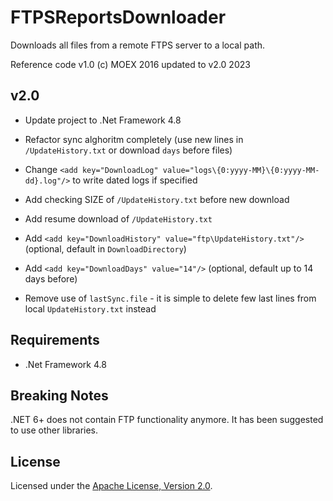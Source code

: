 # FTPSReportsDownloader

Downloads all files from a remote FTPS server to a local path.

Reference code v1.0 (c) MOEX 2016 updated to v2.0 2023

## v2.0

- Update project to .Net Framework 4.8
- Refactor sync alghoritm completely (use new lines in `/UpdateHistory.txt` or download `days` before files)
- Change `<add key="DownloadLog" value="logs\{0:yyyy-MM}\{0:yyyy-MM-dd}.log"/>` to write dated logs if specified

- Add checking SIZE of `/UpdateHistory.txt` before new download
- Add resume download of `/UpdateHistory.txt`
- Add `<add key="DownloadHistory" value="ftp\UpdateHistory.txt"/>` (optional, default in `DownloadDirectory`)
- Add `<add key="DownloadDays" value="14"/>` (optional, default up to 14 days before)

- Remove use of `lastSync.file` - it is simple to delete few last lines from local `UpdateHistory.txt` instead

## Requirements

- .Net Framework 4.8

## Breaking Notes

.NET 6+ does not contain FTP functionality anymore. It has been suggested to use other libraries.

## License

Licensed under the [Apache License, Version 2.0].

[Apache License, Version 2.0]: LICENSE
